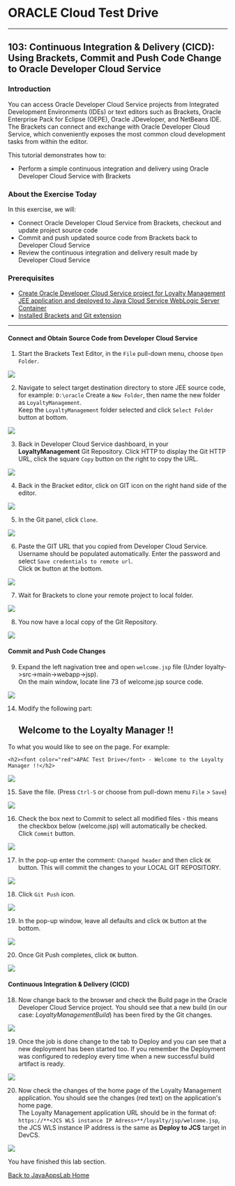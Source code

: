 # ORACLE Cloud Test Drive #
-----
## 103: Continuous Integration & Delivery (CICD): Using Brackets, Commit and Push Code Change to Oracle Developer Cloud Service ##

### Introduction ###
You can access Oracle Developer Cloud Service projects from Integrated Development Environments (IDEs) or text editors such as Brackets, Oracle Enterprise Pack for Eclipse (OEPE), Oracle JDeveloper, and NetBeans IDE. The Brackets can connect and exchange with Oracle Developer Cloud Service, which conveniently exposes the most common cloud development tasks from within the editor. 

This tutorial demonstrates how to:
- Perform a simple continuous integration and delivery using Oracle Developer Cloud Service with Brackets

### About the Exercise Today ###
In this exercise, we will:
- Connect Oracle Developer Cloud Service from Brackets, checkout and update project source code
- Commit and push updated source code from Brackets back to Developer Cloud Service
- Review the continuous integration and delivery result made by Developer Cloud Service

### Prerequisites ###
+ [Create Oracle Developer Cloud Service project for Loyalty Management JEE application and deployed to Java Cloud Service WebLogic Server Container](102-JavaAppsLab.md)
+ [Installed Brackets and Git extension](brackets.md)

----

#### Connect and Obtain Source Code from Developer Cloud Service ####

1. Start the Brackets Text Editor, in the `File` pull-down menu, choose `Open Folder`.

![](images/103/02.openfolder.png)

2. Navigate to select target destination directory to store JEE source code, for example: `D:\oracle`
   Create a `New Folder`, then name the new folder as `LoyaltyManagement`.  
   Keep the `LoyaltyManagement` folder selected and click `Select Folder` button at bottom.

![](images/103/03.selectfolder.png)

3. Back in Developer Cloud Service dashboard, in your **LoyaltyManagement** Git Repository. Click HTTP to display the Git HTTP URL, click the square `Copy` button on the right to copy the URL.

![](images/103/04.devcs.git.png)

4. Back in the Bracket editor, click on GIT icon on the right hand side of the editor.

![](images/103/05.brackets.git.png)

5. In the Git panel, click `Clone`.

![](images/103/06.brackets.clone.png)

6. Paste the GIT URL that you copied from Developer Cloud Service. Username should be populated automatically. Enter the password and select `Save credentials to remote url`.  
Click `OK` button at the bottom.

![](images/103/07.brackets.clone1.png)

7. Wait for Brackets to clone your remote project to local folder.

![](images/103/08.brackets.clone2.png)

8. You now have a local copy of the Git Repository.

![](images/103/09.brackets.clone3.png)

#### Commit and Push Code Changes ####

9. Expand the left nagivation tree and open `welcome.jsp` file (Under loyalty->src->main->webapp->jsp).  
On the main window, locate line 73 of welcome.jsp source code.

![](images/103/10.brackets.change.png)

14. Modify the following part:

  	<h2>Welcome to the Loyalty Manager !!</h2>

To what you would like to see on the page. For example:

	<h2><font color="red">APAC Test Drive</font> - Welcome to the Loyalty Manager !!</h2>

![](images/103/11.brackets.change1.png)

15. Save the file. (Press `Ctrl-S` or choose from pull-down menu `File` > `Save`)

![](images/103/12.brackets.save.png)

16. Check the box next to Commit to select all modified files - this means the checkbox below (welcome.jsp) will automatically be checked.  
Click `Commit` button.

![](images/103/13.brackets.commit.png)

17. In the pop-up enter the comment: `Changed header` and then click `OK` button. This will commit the changes to your LOCAL GIT REPOSITORY.

![](images/103/14.brackets.commit1.png)

18. Click `Git Push` icon.

![](images/103/15.brackets.commit2.png)

19. In the pop-up window, leave all defaults and click `OK` button at the bottom.

![](images/103/15.brackets.commit3.png)

20. Once Git Push completes, click `OK` button.

![](images/103/16.brackets.done.png)

#### Continuous Integration & Delivery (CICD) ####

18. Now change back to the browser and check the Build page in the Oracle Developer Cloud Service project. You should see that a new build (in our case: *LoyaltyManagementBuild*) has been fired by the Git changes.

![](images/103/21.png)

19. Once the job is done change to the tab to Deploy and you can see that a new deployment has been started too. If you remember the Deployment was configured to redeploy every time when a new successful build artifact is ready.

![](images/103/22.png)

20. Now check the changes of the home page of the Loyalty Management application. You should see the changes (red text) on the application's home page.  
    The Loyalty Management application URL should be in the format of:  
	`https://**<JCS WLS instance IP Adress>**/loyalty/jsp/welcome.jsp`, the JCS WLS instance IP address is the same as **Deploy to JCS** target in DevCS.

![](images/103/23.png)

You have finished this lab section.

[Back to JavaAppsLab Home](README.md)
